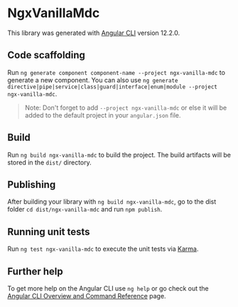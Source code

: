 # NgxVanillaMdc

This library was generated with [Angular CLI](https://github.com/angular/angular-cli) version 12.2.0.

## Code scaffolding

Run `ng generate component component-name --project ngx-vanilla-mdc` to generate a new component. You can also use `ng generate directive|pipe|service|class|guard|interface|enum|module --project ngx-vanilla-mdc`.
> Note: Don't forget to add `--project ngx-vanilla-mdc` or else it will be added to the default project in your `angular.json` file. 

## Build

Run `ng build ngx-vanilla-mdc` to build the project. The build artifacts will be stored in the `dist/` directory.

## Publishing

After building your library with `ng build ngx-vanilla-mdc`, go to the dist folder `cd dist/ngx-vanilla-mdc` and run `npm publish`.

## Running unit tests

Run `ng test ngx-vanilla-mdc` to execute the unit tests via [Karma](https://karma-runner.github.io).

## Further help

To get more help on the Angular CLI use `ng help` or go check out the [Angular CLI Overview and Command Reference](https://angular.io/cli) page.

